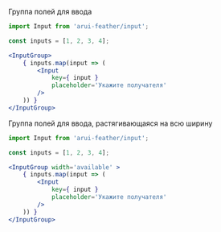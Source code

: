 Группа полей для ввода
```jsx
import Input from 'arui-feather/input';

const inputs = [1, 2, 3, 4];

<InputGroup>
    { inputs.map(input => (
        <Input
            key={ input }
            placeholder='Укажите получателя'
        />
    )) }
</InputGroup>
```

Группа полей для ввода, растягивающаяся на всю ширину
```jsx
import Input from 'arui-feather/input';

const inputs = [1, 2, 3, 4];

<InputGroup width='available' >
    { inputs.map(input => (
        <Input
            key={ input }
            placeholder='Укажите получателя'
        />
    )) }
</InputGroup>
```
